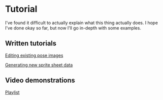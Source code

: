 # Tutorial

I've found it difficult to actually explain what this thing actually does. I hope I've done okay so far, but now I'll go in-depth with some examples.

## Written tutorials
[Editing existing pose images](edit_existing_pose_images.md)

[Generating new sprite sheet data](generate_new_sheet_data.md)

## Video demonstrations
[Playlist](https://www.youtube.com/playlist?list=PLUqkVRqogXgFU8ffQ7MntZ9ZZrrjmF5MM)
